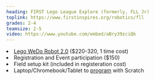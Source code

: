 ```yaml
---
heading: FIRST Lego League Explore (formerly, FLL Jr)
toplink: https://www.firstinspires.org/robotics/fll
grades: 2-4
teamsize: 2-5
video: https://www.youtube.com/embed/aBry39zciQk
---
```


<li> <a href="https://education.lego.com/en-us/products/wedo-2-0-core-add-on-homeschool-bundle-by-lego-education/5005840">Lego WeDo Robot 2.0</a> ($220-320, 1 time cost)</li>

<li>Registration and Event participation ($150)</li>

<li>Field setup kit (included in registeration cost)</li>

<li>Laptop/Chromebook/Tablet to <a href="https://education.lego.com/en-us/support/wedo-2/system-requirements">program</a> with Scratch</li>
